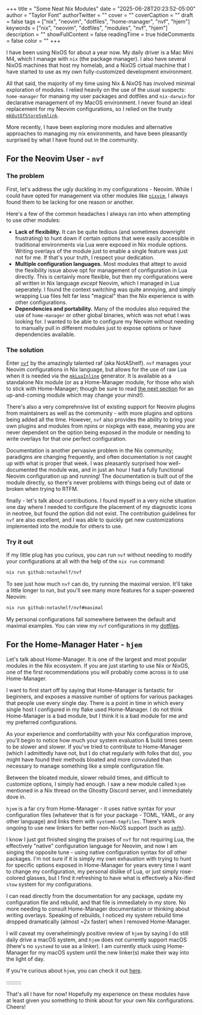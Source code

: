+++
title = "Some Neat Nix Modules"
date = "2025-06-28T20:23:52-05:00"
author = "Taylor Font"
authorTwitter = ""
cover = ""
coverCaption = ""
draft = false
tags = ["nix", "neovim", "dotfiles", "home-manager", "nvf", "hjem"]
keywords = ["nix", "neovim", "dotfiles", "modules", "nvf", "hjem"]
description = ""
showFullContent = false
readingTime = true
hideComments = false
color = ""
+++

I have been using NixOS for about a year now. My daily driver is a Mac Mini M4,
which I manage with `nix` (the package manager). I also have several NixOS
machines that host my homelab, and a NixOS cirtual machine that I have started
to use as my own fully-customized development environment.

All that said, the majority of my time using Nix & NixOS has involved minimal
exploration of modules. I relied heavily on the use of the usual suspects:
`home-manager` for manaing my user packages and dotfiles and `nix-darwin` for
declarative management of my MacOS environment. I never found an ideal
replacement for my Neovim configurations, so I relied on the trusty
[`mkOutOfStoreSymlink`](https://github.com/nix-community/home-manager/blob/76d0c31fce2aa0c71409de953e2f9113acd5b656/modules/files.nix#L76-L119).

More recently, I have been exploring more modules and alternative approaches to
managing my nix environments, and have been pleasantly surprised by what I have
found out in the community.

## For the Neovim User - `nvf`

### The problem

First, let's address the ugly duckling in my configurations - Neovim. While I
could have opted for management via other modules like
[`nixvim`](https://github.com/nix-community/nixvim), I always found them to be
lacking for one reason or another.

Here's a few of the common headaches I always ran into when attempting to use
other modules:

- **Lack of flexibility.** It can be quite tedious (and sometimes downright
  frustrating) to hunt down if certain options that were easily accessible in
  traditional environments via Lua were exposed in Nix module options. Writing
  overlays of the module just to enable a single feature was just not for me. If
  that's your truth, I respect your dedication.
- **Multiple configuration languages.** Most modules that attept to avoid the
  flexibility issue above opt for management of configuration in Lua directly.
  This is certainly more flexible, but then my configurations were all written
  in Nix language _except_ Neovim, which I managed in Lua seperately. I found
  the context switching was quite annoying, and simply wrapping Lua files felt
  far less "magical" than the Nix experience is with other configurations.
- **Dependencies and portability.** Many of the modules also required the use of
  `home-manager` or other global binaries, which was not what I was looking for.
  I wanted to be able to configure my Neovim without needing to manually pull in
  different modules just to expose options or have dependencies available.

### The solution

Enter [`nvf`](https://github.com/NotAShelf/nvf) by the amazingly talented raf
(aka NotAShelf). `nvf` manages your Neovim configurations in Nix language, but
allows for the use of raw Lua when it is needed via the
[`mkLuaInline`](https://nixos.org/manual/nixpkgs/unstable/#function-library-lib.generators.mkLuaInline)
generator. It is available as a standalone Nix module (or as a Home-Manager
module, for those who wish to stick with Home-Manager; though be sure to read
[the next section](#for-the-home-manager-hater---hjem) for an up-and-coming
module which may change your mind!).

There's also a very comprehnsive list of existing support for Neovim plugins
from maintainers as well as the community - with more plugins and options being
added all the time. However, `nvf` also provides the ability to bring your own
plugins and modules from npins or nixpkgs with ease, meaning you are never
dependent on the option being exposed in the module or needing to write overlays
for that _one_ perfect configuration.

Documentation is another pervasive problem in the Nix community; paradigms are
changing frequently, and often documentation is not caught up with what is
proper that week. I was pleasantly surprised how well-documented the module was,
and in just an hour I had a fully functional Neovim configuration up and
running! The documentation is built out of the module directly, so there's never
problems with things being out of date or broken when trying to RTFM.

finally - let's talk about contributions. I found myself in a very niche
situation one day where I needed to configure the placement of my diagnostic
icons in neotree, but found the option did not exist. The contribution
guidelines for `nvf` are also excellent, and I was able to quickly get new
customizations implemented into the module for others to use.

### Try it out

If my little plug has you curious, you can run `nvf` without needing to modify
your configurations at all with the help of the `nix run` command:

```bash
nix run github:notashelf/nvf
```

To see just how much `nvf` can do, try running the maximal version. It'll take a
little longer to run, but you'll see many more features for a super-powered
Neovim:

```bash
nix run github:notashelf/nvf#maximal
```

My personal configurations fall somewhere between the default and maximal
examples. You can view my `nvf` configurations in my
[dotfiles](https://github.com/taylrfnt/dotfiles/tree/main/modules/nvf).

## For the Home-Manager Hater - `hjem`

Let's talk about Home-Manager. It is one of the largest and most popular modules
in the Nix ecosystem. If you are just starting to use Nix or NixOS, one of the
first recommendations you will probably come across is to use Home-Manager.

I want to first start off by saying that Home-Manager is fantastic for
beginners, and exposes a massive number of options for various packages that
people use every single day. There is a point in time in which every single host
I configured in my flake used Home-Manager. I do not think Home-Manager is a bad
module, but I think it is a bad module for me and my preferred configurations.

As your experience and comfortability with your Nix configuration improve,
you'll begin to notice how much your system evaluation & build times seem to be
slower and slower. If you've tried to contribute to Home-Manager (which I
admittedly have not, but I do chat regularly with folks that do), you might have
found their methods bloated and more convuluted than necessary to manage
something like a simple configuration file.

Between the bloated module, slower rebuild times, and difficult to customize
options, I simply had enough. I saw a new module called `hjem` mentioned in a
Nix thread on the Ghostty Discord server, and I immediately dove in.

`hjem` is a far cry from Home-Manager - it uses native syntax for your
configuration files (whatever that is for your package - TOML, YAML, or any
other language) and links them with `systemd-tmpfiles`. There's work ongoing to
use new linkers for better non-NixOS support (such as
[`smfh`](https://github.com/feel-co/smfh)).

I know I just got finished singing the praises of `nvf` for not requiring Lua,
the effectively "native" configuration language for Neovim, and now I am singing
the opposite tune - using native configuration syntax for _all_ other packages.
I'm not sure if it is simply my own exhaustion with trying to hunt for specific
options exposed in Home-Manager for years every time I want to change my
configuration, my personal dislike of Lua, or just simply rose-colored glasses,
but I find it refreshing to have what is effectively a Nix-ified `stow` system
for my configurations.

I can read directly from the documentation for any package, update my
configuration file and rebuild, and that file is immediately in my store. No
more needing to consult Home-Manager documentation or thinking about writing
overlays. Speaking of rebuilds, I noticed my system rebuild time dropped
dramatically (almost ~2x faster) when I removed Home-Manager.

I will caveat my overwhelmingly positive review of `hjem` by saying I do still
daily drive a macOS system, and `hjem` does not currently support macOS (there's
no `systemd` to use as a linker). I am currently stuck using Home-Manager for my
macOS system until the new linker(s) make their way into the light of day.

If you're curious about `hjem`, you can check it out
[here](https://github.com/feel-co/hjem).

::::::::::

That's all I have for now! Hopefully my experience on these modules have at
least given you something to think about for your own Nix configurations.
Cheers!
